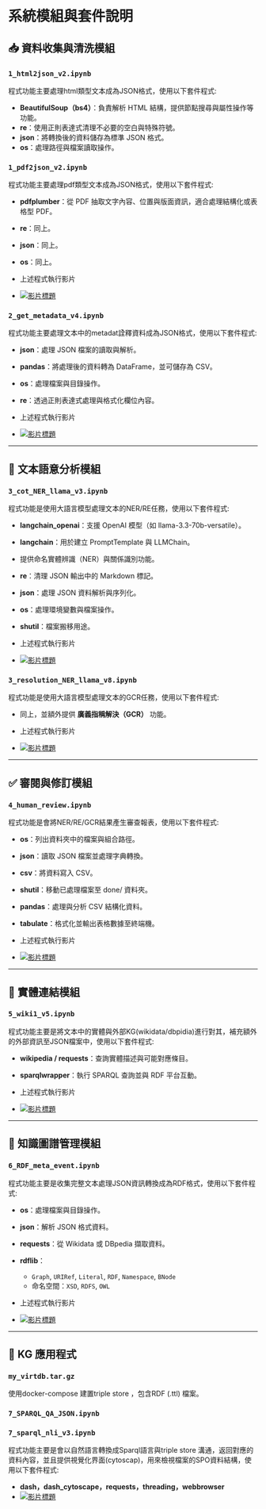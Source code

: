 # 系統模組與套件說明


## 📥 資料收集與清洗模組

### `1_html2json_v2.ipynb`
程式功能主要處理html類型文本成為JSON格式，使用以下套件程式:
- **BeautifulSoup（bs4）**：負責解析 HTML 結構，提供節點搜尋與屬性操作等功能。
- **re**：使用正則表達式清理不必要的空白與特殊符號。
- **json**：將轉換後的資料儲存為標準 JSON 格式。
- **os**：處理路徑與檔案讀取操作。

### `1_pdf2json_v2.ipynb`
程式功能主要處理pdf類型文本成為JSON格式，使用以下套件程式:
- **pdfplumber**：從 PDF 抽取文字內容、位置與版面資訊，適合處理結構化或表格型 PDF。
- **re**：同上。
- **json**：同上。
- **os**：同上。

- 上述程式執行影片
- [![影片標題](https://img.youtube.com/vi/8AjIgCkaq3g/0.jpg)](https://www.youtube.com/watch?v=8AjIgCkaq3g)

### `2_get_metadata_v4.ipynb`
程式功能主要處理文本中的metadat詮釋資料成為JSON格式，使用以下套件程式:
- **json**：處理 JSON 檔案的讀取與解析。
- **pandas**：將處理後的資料轉為 DataFrame，並可儲存為 CSV。
- **os**：處理檔案與目錄操作。
- **re**：透過正則表達式處理與格式化欄位內容。

- 上述程式執行影片
- [![影片標題](https://img.youtube.com/vi/FvUpK4WQx9o/0.jpg)](https://www.youtube.com/watch?v=FvUpK4WQx9o)

---

## 🧠 文本語意分析模組

### `3_cot_NER_llama_v3.ipynb`
程式功能是使用大語言模型處理文本的NER/RE任務，使用以下套件程式:
- **langchain_openai**：支援 OpenAI 模型（如 llama-3.3-70b-versatile）。
- **langchain**：用於建立 PromptTemplate 與 LLMChain。
- 提供命名實體辨識（NER）與關係識別功能。
- **re**：清理 JSON 輸出中的 Markdown 標記。
- **json**：處理 JSON 資料解析與序列化。
- **os**：處理環境變數與檔案操作。
- **shutil**：檔案搬移用途。

- 上述程式執行影片
- [![影片標題](https://img.youtube.com/vi/l0cxE4vyG6M/0.jpg)](https://www.youtube.com/watch?v=l0cxE4vyG6M)

### `3_resolution_NER_llama_v8.ipynb`
程式功能是使用大語言模型處理文本的GCR任務，使用以下套件程式:
- 同上，並額外提供 **廣義指稱解決（GCR）** 功能。

- 上述程式執行影片
- [![影片標題](https://img.youtube.com/vi/i5Mibz3iuCE/0.jpg)](https://www.youtube.com/watch?v=i5Mibz3iuCE)

---

## ✅ 審閱與修訂模組

### `4_human_review.ipynb`
程式功能是會將NER/RE/GCR結果產生審查報表，使用以下套件程式:
- **os**：列出資料夾中的檔案與組合路徑。
- **json**：讀取 JSON 檔案並處理字典轉換。
- **csv**：將資料寫入 CSV。
- **shutil**：移動已處理檔案至 done/ 資料夾。
- **pandas**：處理與分析 CSV 結構化資料。
- **tabulate**：格式化並輸出表格數據至終端機。

- 上述程式執行影片
- [![影片標題](https://img.youtube.com/vi/xmQt_hyY8gw/0.jpg)](https://www.youtube.com/watch?v=xmQt_hyY8gw)

---

## 🔗 實體連結模組

### `5_wiki1_v5.ipynb`
程式功能主要是將文本中的實體與外部KG(wikidata/dbpidia)進行對其，補充額外的外部資訊至JSON檔案中，使用以下套件程式:
- **wikipedia / requests**：查詢實體描述與可能對應條目。
- **sparqlwrapper**：執行 SPARQL 查詢並與 RDF 平台互動。

- 上述程式執行影片
- [![影片標題](https://img.youtube.com/vi/ti5nHp6jvhM/0.jpg)](https://www.youtube.com/watch?v=ti5nHp6jvhM)

---

## 📄 知識圖譜管理模組

### `6_RDF_meta_event.ipynb`
程式功能主要是收集完整文本處理JSON資訊轉換成為RDF格式，使用以下套件程式:
- **os**：處理檔案與目錄操作。
- **json**：解析 JSON 格式資料。
- **requests**：從 Wikidata 或 DBpedia 擷取資料。
- **rdflib**：
  - `Graph`, `URIRef`, `Literal`, `RDF`, `Namespace`, `BNode`
  - 命名空間：`XSD`, `RDFS`, `OWL`

- 上述程式執行影片
- [![影片標題](https://img.youtube.com/vi/XeaQlD2x_d0/0.jpg)](https://www.youtube.com/watch?v=XeaQlD2x_d0)

---

## 💬 KG 應用程式

### `my_virtdb.tar.gz`
使用docker-compose 建置triple store ，包含RDF (.ttl) 檔案。

### `7_SPARQL_QA_JSON.ipynb`

### `7_sparql_nli_v3.ipynb`
程式功能主要是會以自然語言轉換成Sparql語言與triple store 溝通，返回對應的資料內容，並且提供視覺化界面(cytoscap)，用來檢視檔案的SPO資料結構，使用以下套件程式:
- **dash，dash_cytoscape，requests，threading，webbrowser**
- [![影片標題](https://img.youtube.com/vi/zcjdOQdmt0Y/0.jpg)](https://www.youtube.com/watch?v=zcjdOQdmt0Y)
